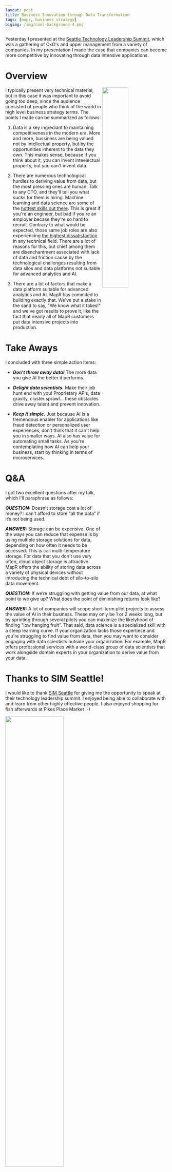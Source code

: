 ```yaml
---
layout: post
title: Business Innovation through Data Transformation
tags: [mapr, business strategy]
bigimg: /img/cool-background-4.png
---
```


Yesterday I presented at the [Seattle Technology Leadership Summit](https://www.seattletechleader.com), which was a gathering of CxO's and upper management from a variety of companies. In my presentation I made the case that companies can become more competitive by innovating through data intensive applications. 

# Overview

<img src="http://iandow.github.io/img/sim_seattle.png" width="40%" align="right"> 

I typically present very technical material, but in this case it was important to avoid going too deep, since the audience consisted of people who think of the world in high level business strategy terms. The points I made can be summarized as follows:

1. Data is a key ingrediant to maintaining competitiveness in the modern era. More and more, bussiness are being valued not by intellectual property, but by the opportunities inherent to the data they own. This makes sense, because if you think about it, you can invent inteelectual property, but you can't invent data.

2. There are numerous technological hurdles to deriving value from data, but the most pressing ones are human. Talk to any CTO, and they'll tell you what sucks for them is hiring. Machine learning and data science are some of the [hottest skills out there](https://hbr.org/2012/10/data-scientist-the-sexiest-job-of-the-21st-century). This is great if you're an engineer, but bad if you're an employer becase they're so hard to recruit. Contrary to what would be expected, those same job roles are also experiencing [the highest dissatisfaction](https://insights.stackoverflow.com/survey/2017) in any technical field. There are a lot of reasons for this, but chief among them are disenchantment associated with lack of data and friction cause by the technological challenges resulting from data silos and data platforms not suitable for advanced analytics and AI.

3. There are a lot of factors that make a data platform suitable for advanced analytics and AI. MapR has commited to building exactly that. We've put a stake in the sand to say, "We know what it takes!" and we've got results to prove it, like the fact that nearly all of MapR customers put data intensive projects into production.

# Take Aways

I concluded with three simple action items:

* ***Don’t throw away data!*** The more data you give AI the better it performs.

* ***Delight data scientists.*** Make their job hunt end with you!
Proprietary APIs, data gravity, cluster sprawl… these obstacles drive away talent and prevent innovation.

* ***Keep it simple.*** Just because AI is a tremendous enabler for applications like fraud detection or personalized user experiences, don’t think that it can't help you in smaller ways. AI also has value for automating small tasks. As you're contemplating how AI can help your business, start by thinking in terms of microservices.

# Q&A

I got two excellent questions after my talk, which I'll paraphrase as follows:

***QUESTION:*** Doesn’t storage cost a lot of money?  I can’t afford to store “all the data” if it’s not being used.

***ANSWER:*** Storage can be expensive. One of the ways you can reduce that expense is by using multiple storage solutions for data, depending on how often it needs to be accessed. This is call multi-temperature storage. For data that you don't use very often, cloud object storage is attractive. MapR offers the ability of storing data across a variety of physical devices without introducing the technical debt of silo-to-silo data movement.

***QUESTION:*** If we’re struggling with getting value from our data, at what point to we give up? What does the point of diminishing returns look like?

***ANSWER:*** A lot of companies will scope short-term pilot projects to assess the value of AI in their business. These may only be 1 or 2 weeks long, but by sprinting through several pilots you can maximize the likelyhood of finding "low hanging fruit". That said, data science is a specialized skill with a steep learning curve. If your organization lacks those expertiese and you're struggling to find value from data, then you may want to consider engaging with data scientists outside your organization. For example, MapR offers professional services with a world-class group of data scientists that work alongside domain experts in your organization to derive value from your data. 

# Thanks to SIM Seattle!

I would like to thank [SIM Seattle](https://www.simnet.org/members/group.aspx?id=63405) for giving me the opportunity to speak at their technology leadership summit. I enjoyed being able to collaborate with and learn from other highly effective people. I also enjoyed shopping for fish afterwards at Pikes Place Market :-)

<img src="http://iandow.github.io/img/pikes_place.png" width="60%">

<br>
<p>Please provide your feedback to this article by adding a comment to <a href="https://github.com/iandow/iandow.github.io/issues/12">https://github.com/iandow/iandow.github.io/issues/12</a>.</p>

<br><br>
<div class="main-explain-area padding-override jumbotron">
  <img src="http://iandow.github.io/img/paypal.png" width="120" style="margin-left: 15px" align="right">
  <p class="margin-override font-override">
  	Did you enjoy the blog? Did you learn something useful? If you would like to support this blog please consider making a small donation. Thanks!</p>
  <br>
  <div id="paypalbtn">
    <a class="btn btn-primary btn" href="https://www.paypal.me/iandownard/5">Donate via PayPal</a>
  </div>
</div>
